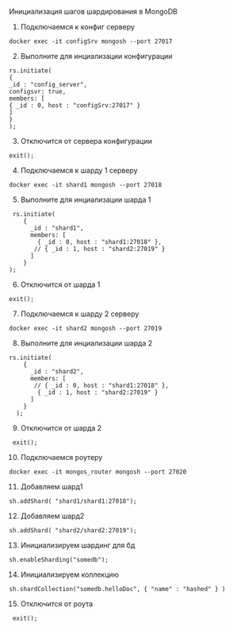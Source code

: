 Инициализация шагов шардирования в MongoDB

1. Подключаемся к конфиг серверу
```shell
docker exec -it configSrv mongosh --port 27017
```

2. Выполните для инциализации конфигурации
```shell
rs.initiate(
{
_id : "config_server",
configsvr: true,
members: [
{ _id : 0, host : "configSrv:27017" }
]
}
);
```
3. Отключится от сервера конфигурации
```shell
exit(); 
```

4. Подключаемся к шарду 1 серверу

```shell
docker exec -it shard1 mongosh --port 27018
```
5. Выполните для инциализации шарда 1
```shell
 rs.initiate(
    {
      _id : "shard1",
      members: [
        { _id : 0, host : "shard1:27018" },
       // { _id : 1, host : "shard2:27019" }
      ]
    }
);
```  
6. Отключится от шарда 1
```shell
exit();
```
7. Подключаемся к шарду 2 серверу
```shell
docker exec -it shard2 mongosh --port 27019
```
8. Выполните для инциализации шарда 2
```shell
rs.initiate(
    {
      _id : "shard2",
      members: [
       // { _id : 0, host : "shard1:27018" },
        { _id : 1, host : "shard2:27019" }
      ]
    }
  );
```
9. Отключится от шарда 2
```shell
 exit();
```
10. Подключаемся роутеру
```shell
docker exec -it mongos_router mongosh --port 27020
```
11. Добавляем шард1
```shell
sh.addShard( "shard1/shard1:27018");
```
12. Добавляем шард2
```shell
sh.addShard( "shard2/shard2:27019");
```
13. Инициализируем шардинг для бд
```shell
sh.enableSharding("somedb");
```
14. Инициализируем коллекцию
```shell
sh.shardCollection("somedb.helloDoc", { "name" : "hashed" } )
```
15. Отключится от роута
```shell
 exit();
```